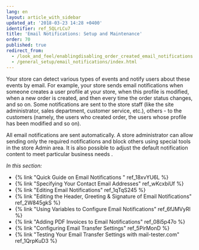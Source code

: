 ```yaml
---
lang: en
layout: article_with_sidebar
updated_at: '2018-03-23 14:28 +0400'
identifier: ref_5QLrLCu7
title: 'Email Notifications: Setup and Maintenance'
order: 70
published: true
redirect_from:
  - /look_and_feel/enablingdisabling_order_created_email_notifications.html
  - /general_setup/email_notifications/index.html
---
```


Your store can detect various types of events and notify users about these events by email. For example, your store sends email notifications when someone creates a user profile at your store, when this profile is modified, when a new order is created, and then every time the order status changes, and so on. Some notifications are sent to the store staff (like the site administrator, sales department, customer service, etc.), others - to the customers (namely, the users who created order, the users whose profile has been modified and so on). 

All email notifications are sent automatically. A store administrator can allow sending only the required notifications and block others using special tools in the store Admin area. It is also possible to adjust the default notification content to meet particular business needs .

_In this section:_

*  {% link "Quick Guide on Email Notifications " ref_18xvYU6L %}
*  {% link "Specifying Your Contact Email Addresses" ref_wKcxbiUf %}
*  {% link "Editing Email Notifications" ref_1qTqS245 %}
*  {% link "Editing the Header, Greeting &amp; Signature of Email Notifications" ref_2W845gkS %}
*  {% link "Using Variables to Configure Email Notifications" ref_6fJMVyRl %}
*  {% link "Adding PDF Invoices to Email Notifications" ref_08i5p47o %}
*  {% link "Configuring Email Transfer Settings" ref_5PirMonD %}
*  {% link "Testing Your Email Transfer Settings with mail-tester.com" ref_1QrpKuD3 %}
